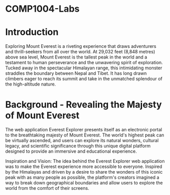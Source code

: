 # COMP1004-Labs

# Introduction 

Exploring Mount Everest is a riveting experience that draws adventurers and thrill-seekers from all over the world. At 29,032 feet (8,848 metres) above sea level, Mount Everest is the tallest peak in the world and a testament to human perseverance and the unwavering spirit of exploration. Tucked away in the spectacular Himalayan range, this intimidating monster straddles the boundary between Nepal and Tibet. It has long drawn climbers eager to reach its summit and take in the unmatched splendour of the high-altitude nature. 

# Background - Revealing the Majesty of Mount Everest 

The web application Everest Explorer presents itself as an electronic portal to the breathtaking majesty of Mount Everest. The world's highest peak can be virtually ascended, and users can explore its natural wonders, cultural legacy, and scientific significance through this unique digital platform designed to provide an immersive and educational experience. 

Inspiration and Vision: The idea behind the Everest Explorer web application was to make the Everest experience more accessible to everyone. Inspired by the Himalayas and driven by a desire to share the wonders of this iconic peak with as many people as possible, the platform's creators imagined a way to break down geographical boundaries and allow users to explore the world from the comfort of their screens. 
